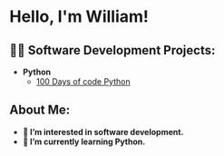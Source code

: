 <h1>Hello, I'm William!</h1>

<h2>👨‍💻 Software Development Projects:</h2>

  - <b>Python</b>
    - [100 Days of code Python](https://github.com/williamlaster/100_Days_of_code_Python)

<h2>About Me:</h2>
  
  - <b>👀 I’m interested in software development.</b>
  - <b>🌱 I’m currently learning Python.</b>

<!---
williamlaster/williamlaster is a ✨ special ✨ repository because its `README.md` (this file) appears on your GitHub profile.
You can click the Preview link to take a look at your changes.
--->
